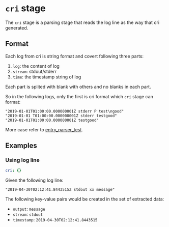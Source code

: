 # `cri` stage

The `cri` stage is a parsing stage that reads the log line as the way that cri generated.

## Format

Each log from cri is string format and covert following three parts:
1. `log`: the content of log
2. `stream`: stdout/stderr
3. `time`: the timestamp string of log

Each part is splited with blank with others and no blanks in each part.

So in the following logs, only the first is cri format which `cri` stage can format:
```
"2019-01-01T01:00:00.000000001Z stderr P test\ngood"
"2019-01-01 T01:00:00.000000001Z stderr testgood"
"2019-01-01T01:00:00.000000001Z testgood"
```

More case refer to [entry_parser_test](../../../../pkg/promtail/api/entry_parser_test.go).

## Examples

### Using log line

```yaml
cri: {}
```

Given the following log line:

```
"2019-04-30T02:12:41.8443515Z stdout xx message"
```

The following key-value pairs would be created in the set of extracted data:

- `output`: `message`
- `stream`: `stdout`
- `timestamp`: `2019-04-30T02:12:41.8443515`
